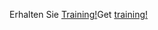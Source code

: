 <span data-ttu-id="6cc87-101">Erhalten Sie [Training!](https://docs.microsoft.com/en-us/dynamics365/get-started/training/)</span><span class="sxs-lookup"><span data-stu-id="6cc87-101">Get [training!](https://docs.microsoft.com/en-us/dynamics365/get-started/training/)</span></span>
